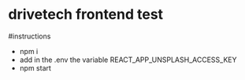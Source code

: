 # drivetech frontend test

#instructions

* npm i
* add in the .env the variable REACT_APP_UNSPLASH_ACCESS_KEY
* npm start
